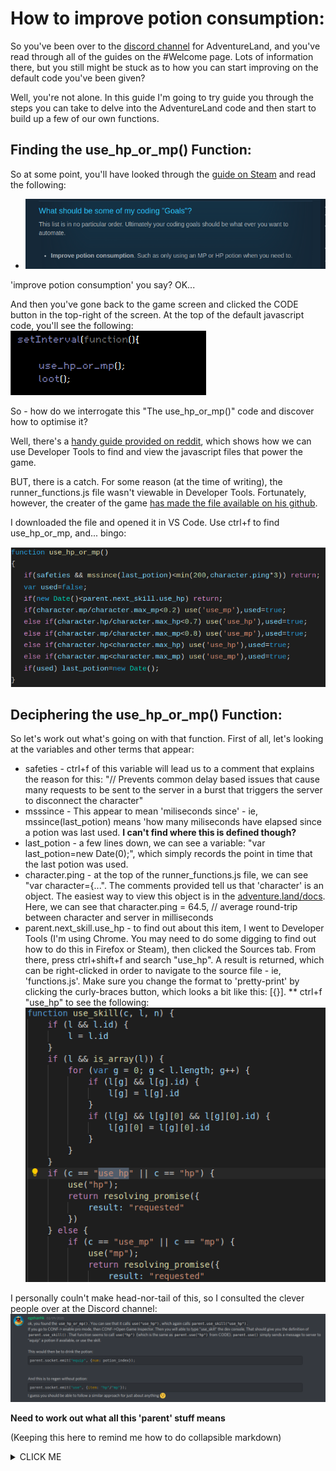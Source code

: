 # How to improve potion consumption:

So you've been over to the [discord channel](https://discordapp.com/channels/238332476743745536/238332476743745536) for AdventureLand, and you've read through all of the guides on the #Welcome page. Lots of information there, but you still might be stuck as to how you can start improving on the default code you've been given?

Well, you're not alone. In this guide I'm going to try guide you through the steps you can take to delve into the AdventureLand code and then start to build up a few of our own functions.

## Finding the use_hp_or_mp() Function:

So at some point, you'll have looked through the [guide on Steam](https://steamcommunity.com/sharedfiles/filedetails/?id=1640326394) and read the following:

* ![Steam Guide](/images/SteamGuideGoals.png)

'improve potion consumption' you say? OK...

And then you've gone back to the game screen and clicked the CODE button in the top-right of the screen. At the top of the default javascript code, you'll see the following:
![use_hp_or_mp snippet](/images/use_hp_or_mp-function.png)

So - how do we interrogate this "The use_hp_or_mp()" code and discover how to optimise it?

Well, there's a [handy guide provided on reddit](https://www.reddit.com/r/AdventureLand/comments/58yp8e/tutorial_using_chrome_to_help_you_code/), which shows how we can use Developer Tools to find and view the javascript files that power the game.

BUT, there is a catch. For some reason (at the time of writing), the runner_functions.js file wasn't viewable in Developer Tools. Fortunately, however, the creater of the game [has made the file available on his github](https://github.com/kaansoral/adventureland/blob/master/runner_functions.js).

I downloaded the file and opened it in VS Code. Use ctrl+f to find use_hp_or_mp, and... bingo:

![use_hp_or_mp function](/images/use_hp_or_mp().png)

## Deciphering the use_hp_or_mp() Function:

So let's work out what's going on with that function. First of all, let's looking at the variables and other terms that appear:

* safeties - ctrl+f of this variable will lead us to a comment that explains the reason for this: "// Prevents common delay based issues that cause many requests to be sent to the server in a burst that triggers the server to disconnect the character"
* msssince - This appear to mean 'miliseconds since' - ie, mssince(last_potion) means 'how many miliseconds have elapsed since a potion was last used. **I can't find where this is defined though?**
* last_potion - a few lines down, we can see a variable: "var last_potion=new Date(0);", which simply records the point in time that the last potion was used.
* character.ping - at the top of the runner_functions.js file, we can see "var character={...". The comments provided tell us that 'character' is an object. The easiest way to view this object is in the [adventure.land/docs](http://adventure.land/docs/code/character/reference). Here, we can see that character.ping = 64.5, // average round-trip between character and server in milliseconds
* parent.next_skill.use_hp - to find out about this item, I went to Developer Tools (I'm using Chrome. You may need to do some digging to find out how to do this in Firefox or Steam), then clicked the Sources tab. From there, press ctrl+shift+f and search "use_hp". A result is returned, which can be right-clicked in order to navigate to the source file - ie, 'functions.js'. Make sure you change the format to 'pretty-print' by clicking the curly-braces button, which looks a bit like this: [{}]. 
** ctrl+f "use_hp" to see the following:
![functions.js section for use_hp](/images/functionsdotjs-use_hp.png)

I personally couln't make head-nor-tail of this, so I consulted the clever people over at the Discord channel:
![egenhnk help](/images/egenhnk.png)

**Need to work out what all this 'parent' stuff means**





(Keeping this here to remind me how to do collapsible markdown)
<details><summary>CLICK ME</summary>
<p>
#### yes, even hidden code blocks!
  
```python
print("hello world!")
```
</p>
</details>
